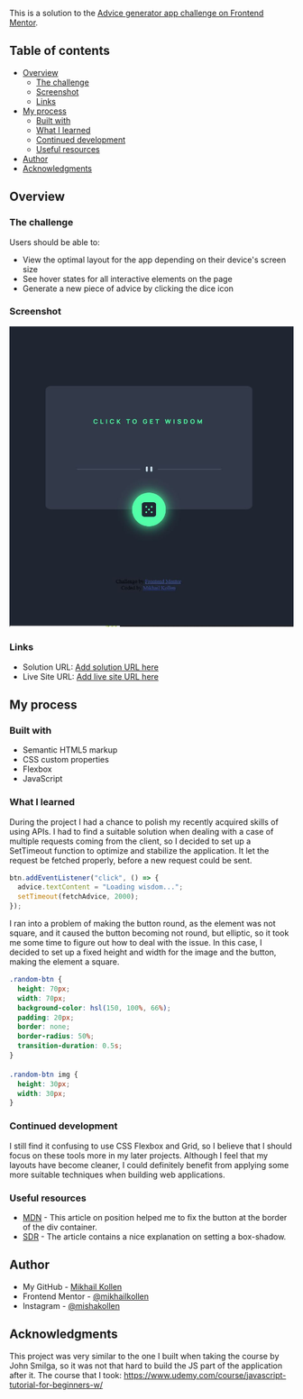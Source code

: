 This is a solution to the [Advice generator app challenge on Frontend Mentor](https://www.frontendmentor.io/challenges/advice-generator-app-QdUG-13db).

## Table of contents

- [Overview](#overview)
  - [The challenge](#the-challenge)
  - [Screenshot](#screenshot)
  - [Links](#links)
- [My process](#my-process)
  - [Built with](#built-with)
  - [What I learned](#what-i-learned)
  - [Continued development](#continued-development)
  - [Useful resources](#useful-resources)
- [Author](#author)
- [Acknowledgments](#acknowledgments)

## Overview

### The challenge

Users should be able to:

- View the optimal layout for the app depending on their device's screen size
- See hover states for all interactive elements on the page
- Generate a new piece of advice by clicking the dice icon

### Screenshot

![](./images/AppScreenshot.JPG)

### Links

- Solution URL: [Add solution URL here](https://your-solution-url.com)
- Live Site URL: [Add live site URL here](https://your-live-site-url.com)

## My process

### Built with

- Semantic HTML5 markup
- CSS custom properties
- Flexbox
- JavaScript

### What I learned

During the project I had a chance to polish my recently acquired skills of using APIs. I had to find a suitable solution when dealing with a case of multiple requests coming from the client, so I decided to set up a SetTimeout function to optimize and stabilize the application. It let the request be fetched properly, before a new request could be sent.

```js
btn.addEventListener("click", () => {
  advice.textContent = "Loading wisdom...";
  setTimeout(fetchAdvice, 2000);
});
```

I ran into a problem of making the button round, as the element was not square, and it caused the button becoming not round, but elliptic, so it took me some time to figure out how to deal with the issue. In this case, I decided to set up a fixed height and width for the image and the button, making the element a square.

```css
.random-btn {
  height: 70px;
  width: 70px;
  background-color: hsl(150, 100%, 66%);
  padding: 20px;
  border: none;
  border-radius: 50%;
  transition-duration: 0.5s;
}

.random-btn img {
  height: 30px;
  width: 30px;
}
```

### Continued development

I still find it confusing to use CSS Flexbox and Grid, so I believe that I should focus on these tools more in my later projects.
Although I feel that my layouts have become cleaner, I could definitely benefit from applying some more suitable techniques when building web applications.

### Useful resources

- [MDN](https://developer.mozilla.org/en-US/docs/Web/CSS/position#:~:text=An%20absolutely%20positioned%20element%20is,which%20the%20element%20is%20positioned.) - This article on position helped me to fix the button at the border of the div container.
- [SDR](https://superdevresources.com/css-button-glow-effect/#:~:text=In%20order%20to%20have%20this,from%20the%20glow%2Dbutton%20definition.) - The article contains a nice explanation on setting a box-shadow.

## Author

- My GitHub - [Mikhail Kollen](https://github.com/mikhailkollen)
- Frontend Mentor - [@mikhailkollen](https://www.frontendmentor.io/profile/mikhailkollen)
- Instagram - [@mishakollen](https://www.instagram.com/mishakollen/)

## Acknowledgments

This project was very similar to the one I built when taking the course by John Smilga, so it was not that hard to build the JS part of the application after it. The course that I took:
https://www.udemy.com/course/javascript-tutorial-for-beginners-w/
